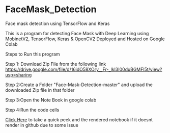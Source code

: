 # FaceMask_Detection
Face mask detection using TensorFlow and Keras

This is a program for detecting Face Mask with Deep Learning using MobinetV2, TensorFlow, Keras & OpenCV2
Deployed and Hosted on Google Colab

Steps to Run this program

Step 1: Download Zip File from the following link
        https://drive.google.com/file/d/16idO58XOry__Fr-_lkl3I00duBGMFl5t/view?usp=sharing
        

Step 2:Create a Folder "Face-Mask-Detection-master" and upload the downloaded Zip file in that folder

Step 3:Open the Note Book in google colab

Step 4:Run the code cells

[Click Here](https://nbviewer.jupyter.org/github/naikshubham14/FaceMask_Detection/blob/main/Face_mask_detection_final.ipynb) to take a quick peek and the rendered notebook if it doesnt render in github due to some issue
